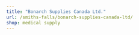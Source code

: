 ```yaml
---
title: "Bonarch Supplies Canada Ltd."
url: /smiths-falls/bonarch-supplies-canada-ltd/
shop: medical supply
---
```

